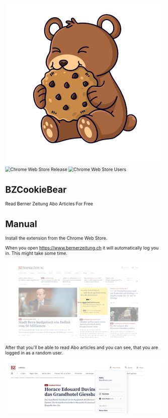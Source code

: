 <p align="center">
  <img src="https://raw.githubusercontent.com/jsalamander/BZCookieBear/main/assets/cookie_bear.png" alt="Cookie Bear"/>
</p>


![Chrome Web Store Release](https://github.com/jsalamander/BZCookieBear/actions/workflows/release.yml/badge.svg)
![Chrome Web Store Users](https://img.shields.io/chrome-web-store/users/jbhjncaphhkhhdhcjdpdcnjpeplgbhah.svg?label=users)



# BZCookieBear
 Read Berner Zeitung Abo Articles For Free

 
 # Manual

 Install the extension from the Chrome Web Store.

 When you open https://www.bernerzeitung.ch it will automatically log you in. This might take some time.

![Login Step](assets/baking.png "Login Step")

After that you'll be able to read Abo articles and you can see, that you are logged in as a random user.


![Logged In Step](assets/logged_in.png "Logged In Step")
